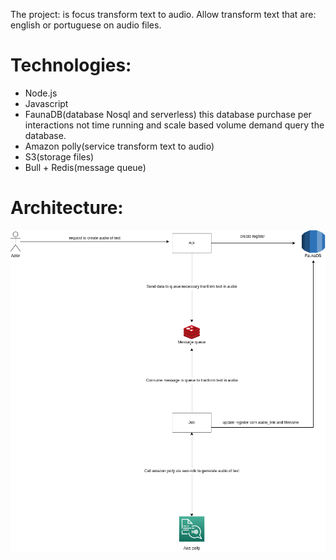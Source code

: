 The project: is focus transform text to audio. Allow transform text that are: english or portuguese on audio files.

Technologies:
===============

- Node.js
- Javascript
- FaunaDB(database Nosql and serverless) this database purchase per interactions not time running and scale based volume demand query the database. 
- Amazon polly(service transform text to audio)
- S3(storage files)
- Bull + Redis(message queue)

Architecture:
==============

![architecture image](architecture.drawio.png "Architecture the project")

